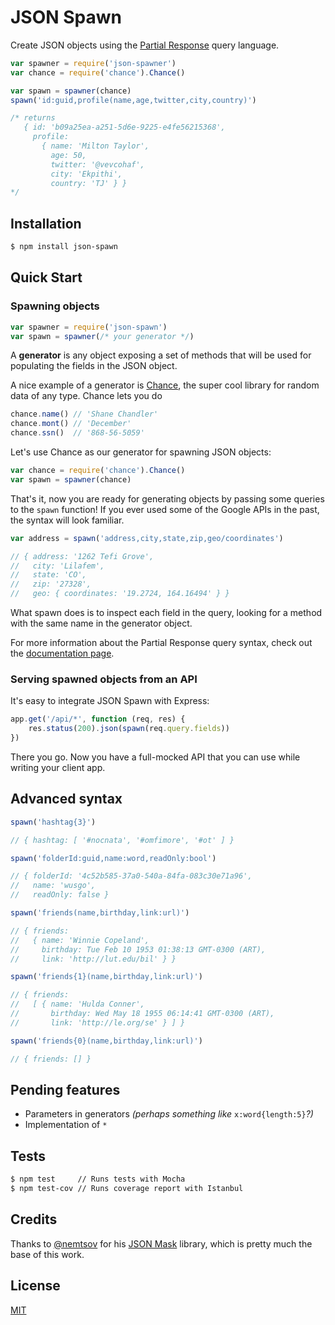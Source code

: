 # JSON Spawn

Create JSON objects using the [Partial Response](https://developers.google.com/+/web/api/rest/#partial-responses) query language.

```js
var spawner = require('json-spawner')
var chance = require('chance').Chance()

var spawn = spawner(chance)
spawn('id:guid,profile(name,age,twitter,city,country)')

/* returns
   { id: 'b09a25ea-a251-5d6e-9225-e4fe56215368',
     profile:
       { name: 'Milton Taylor',
         age: 50,
         twitter: '@vevcohaf',
         city: 'Ekpithi',
         country: 'TJ' } }
*/
```

## Installation

```bash
$ npm install json-spawn
```

## Quick Start

### Spawning objects

```js
var spawner = require('json-spawn')
var spawn = spawner(/* your generator */)
```

A **generator** is any object exposing a set of methods that will be used for populating the fields in the JSON object.

A nice example of a generator is [Chance](http://chancejs.com/), the super cool library for random data of any type. Chance lets you do

```js
chance.name() // 'Shane Chandler'
chance.mont() // 'December'
chance.ssn()  // '868-56-5059'
```

Let's use Chance as our generator for spawning JSON objects:

```js
var chance = require('chance').Chance()
var spawn = spawner(chance)
```

That's it, now you are ready for generating objects by passing some queries to the `spawn` function! If you ever used some of the Google APIs in the past, the syntax will look familiar.

```js
var address = spawn('address,city,state,zip,geo/coordinates')

// { address: '1262 Tefi Grove',
//   city: 'Lilafem',
//   state: 'CO',
//   zip: '27328',
//   geo: { coordinates: '19.2724, 164.16494' } }
```

What spawn does is to inspect each field in the query, looking for a method with the same name in the generator object.

For more information about the Partial Response query syntax, check out the [documentation page](https://developers.google.com/+/web/api/rest/#partial-responses).

### Serving spawned objects from an API

It's easy to integrate JSON Spawn with Express:

```js
app.get('/api/*', function (req, res) {
	res.status(200).json(spawn(req.query.fields))
})
```

There you go. Now you have a full-mocked API that you can use while writing your client app.

## Advanced syntax

```js
spawn('hashtag{3}')

// { hashtag: [ '#nocnata', '#omfimore', '#ot' ] }
```
```js
spawn('folderId:guid,name:word,readOnly:bool')

// { folderId: '4c52b585-37a0-540a-84fa-083c30e71a96',
//   name: 'wusgo',
//   readOnly: false }
```
```js
spawn('friends(name,birthday,link:url)')

// { friends:
//   { name: 'Winnie Copeland',
//     birthday: Tue Feb 10 1953 01:38:13 GMT-0300 (ART),
//     link: 'http://lut.edu/bil' } }
```
```js
spawn('friends{1}(name,birthday,link:url)')

// { friends:
//   [ { name: 'Hulda Conner',
//       birthday: Wed May 18 1955 06:14:41 GMT-0300 (ART),
//       link: 'http://le.org/se' } ] }
```
```js
spawn('friends{0}(name,birthday,link:url)')

// { friends: [] }
```

## Pending features

* Parameters in generators *(perhaps something like* `x:word{length:5}`*?)*
* Implementation of `*`

## Tests

```bash
$ npm test     // Runs tests with Mocha
$ npm test-cov // Runs coverage report with Istanbul
```

## Credits

Thanks to [@nemtsov](https://github.com/nemtsov) for his [JSON Mask](https://github.com/nemtsov/json-mask) library, which is pretty much the base of this work.

## License

[MIT](/LICENSE)
